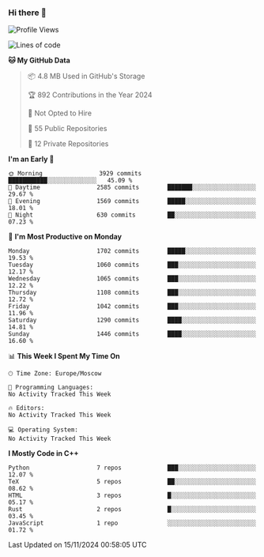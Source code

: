 ### Hi there 👋

<!--
**SemenMartynov/SemenMartynov** is a ✨ _special_ ✨ repository because its `README.md` (this file) appears on your GitHub profile.

Here are some ideas to get you started:

- 🔭 I’m currently working on ...
- 🌱 I’m currently learning ...
- 👯 I’m looking to collaborate on ...
- 🤔 I’m looking for help with ...
- 💬 Ask me about ...
- 📫 How to reach me: ...
- 😄 Pronouns: ...
- ⚡ Fun fact: ...
-->

<!--START_SECTION:waka-->
![Profile Views](http://img.shields.io/badge/Profile%20Views-0-blue)

![Lines of code](https://img.shields.io/badge/From%20Hello%20World%20I%27ve%20Written-6.8%20million%20lines%20of%20code-blue)

**🐱 My GitHub Data** 

> 📦 4.8 MB Used in GitHub's Storage 
 > 
> 🏆 892 Contributions in the Year 2024
 > 
> 🚫 Not Opted to Hire
 > 
> 📜 55 Public Repositories 
 > 
> 🔑 12 Private Repositories 
 > 
**I'm an Early 🐤** 

```text
🌞 Morning                3929 commits        ███████████░░░░░░░░░░░░░░   45.09 % 
🌆 Daytime                2585 commits        ███████░░░░░░░░░░░░░░░░░░   29.67 % 
🌃 Evening                1569 commits        █████░░░░░░░░░░░░░░░░░░░░   18.01 % 
🌙 Night                  630 commits         ██░░░░░░░░░░░░░░░░░░░░░░░   07.23 % 
```
📅 **I'm Most Productive on Monday** 

```text
Monday                   1702 commits        █████░░░░░░░░░░░░░░░░░░░░   19.53 % 
Tuesday                  1060 commits        ███░░░░░░░░░░░░░░░░░░░░░░   12.17 % 
Wednesday                1065 commits        ███░░░░░░░░░░░░░░░░░░░░░░   12.22 % 
Thursday                 1108 commits        ███░░░░░░░░░░░░░░░░░░░░░░   12.72 % 
Friday                   1042 commits        ███░░░░░░░░░░░░░░░░░░░░░░   11.96 % 
Saturday                 1290 commits        ████░░░░░░░░░░░░░░░░░░░░░   14.81 % 
Sunday                   1446 commits        ████░░░░░░░░░░░░░░░░░░░░░   16.60 % 
```


📊 **This Week I Spent My Time On** 

```text
🕑︎ Time Zone: Europe/Moscow

💬 Programming Languages: 
No Activity Tracked This Week

🔥 Editors: 
No Activity Tracked This Week

💻 Operating System: 
No Activity Tracked This Week
```

**I Mostly Code in C++** 

```text
Python                   7 repos             ███░░░░░░░░░░░░░░░░░░░░░░   12.07 % 
TeX                      5 repos             ██░░░░░░░░░░░░░░░░░░░░░░░   08.62 % 
HTML                     3 repos             █░░░░░░░░░░░░░░░░░░░░░░░░   05.17 % 
Rust                     2 repos             █░░░░░░░░░░░░░░░░░░░░░░░░   03.45 % 
JavaScript               1 repo              ░░░░░░░░░░░░░░░░░░░░░░░░░   01.72 % 
```




 Last Updated on 15/11/2024 00:58:05 UTC
<!--END_SECTION:waka-->